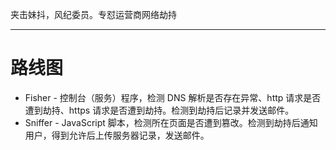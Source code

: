 夹击妹抖，风纪委员。专怼运营商网络劫持

---

路线图
===

* Fisher - 控制台（服务）程序，检测 DNS 解析是否存在异常、http 请求是否遭到劫持、https 请求是否遭到劫持。检测到劫持后记录并发送邮件。
* Sniffer - JavaScript 脚本，检测所在页面是否遭到篡改。检测到劫持后通知用户，得到允许后上传服务器记录，发送邮件。
